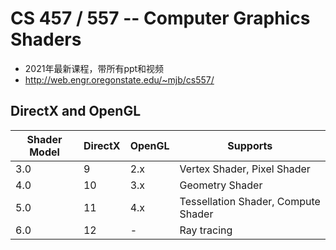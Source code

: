 # CS 457 / 557 -- Computer Graphics Shaders

* 2021年最新课程，带所有ppt和视频
* http://web.engr.oregonstate.edu/~mjb/cs557/


## DirectX and OpenGL

| Shader Model | DirectX | OpenGL  | Supports                            |
|--------------|---------|---------|-------------------------------------|
| 3.0          | 9       | 2.x     | Vertex Shader, Pixel Shader         |
| 4.0          | 10      | 3.x     | Geometry Shader                     |
| 5.0          | 11      | 4.x     | Tessellation Shader, Compute Shader |
| 6.0          | 12      | -       | Ray tracing                         |
